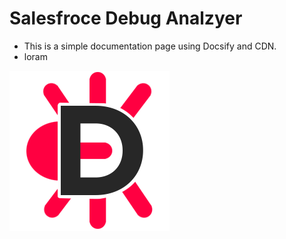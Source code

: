# Salesfroce Debug Analzyer

- This is a simple documentation page using Docsify and CDN.
- loram 
 
 ![Logo](/media/logo.png)